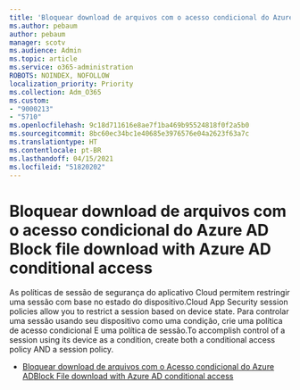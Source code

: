 ```yaml
---
title: 'Bloquear download de arquivos com o acesso condicional do Azure AD '
ms.author: pebaum
author: pebaum
manager: scotv
ms.audience: Admin
ms.topic: article
ms.service: o365-administration
ROBOTS: NOINDEX, NOFOLLOW
localization_priority: Priority
ms.collection: Adm_O365
ms.custom:
- "9000213"
- "5710"
ms.openlocfilehash: 9c18d711616e8ae7f1ba469b95524818f0f2a5b0
ms.sourcegitcommit: 8bc60ec34bc1e40685e3976576e04a2623f63a7c
ms.translationtype: HT
ms.contentlocale: pt-BR
ms.lasthandoff: 04/15/2021
ms.locfileid: "51820202"
---
```

# <a name="block-file-download-with-azure-ad-conditional-access"></a><span data-ttu-id="a17d9-102">Bloquear download de arquivos com o acesso condicional do Azure AD </span><span class="sxs-lookup"><span data-stu-id="a17d9-102">Block file download with Azure AD conditional access</span></span>

<span data-ttu-id="a17d9-103">As políticas de sessão de segurança do aplicativo Cloud permitem restringir uma sessão com base no estado do dispositivo.</span><span class="sxs-lookup"><span data-stu-id="a17d9-103">Cloud App Security session policies allow you to restrict a session based on device state.</span></span> <span data-ttu-id="a17d9-104">Para controlar uma sessão usando seu dispositivo como uma condição, crie uma política de acesso condicional E uma política de sessão.</span><span class="sxs-lookup"><span data-stu-id="a17d9-104">To accomplish control of a session using its device as a condition, create both a conditional access policy AND a session policy.</span></span>

- [<span data-ttu-id="a17d9-105">Bloquear download de arquivos com o Acesso condicional do Azure AD</span><span class="sxs-lookup"><span data-stu-id="a17d9-105">Block File download with Azure AD conditional access</span></span>](https://docs.microsoft.com/cloud-app-security/use-case-proxy-block-session-aad#create-a-block-download-policy-for-unmanaged-devices)
